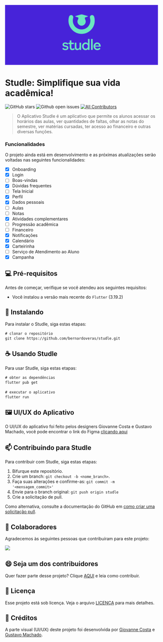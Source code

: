 <img src=".github/assets/banner.png" alt="Banner">

# Studle: Simplifique sua vida acadêmica!

![GitHub stars](https://img.shields.io/github/stars/bernardoveras/studle?style=for-the-badge&color=6BE7BF&labelColor=4723D9&logo=GitHub)
![Github open issues](https://img.shields.io/github/issues/bernardoveras/studle?style=for-the-badge&color=6BE7BF&labelColor=4723D9)
[![All Contributors](https://img.shields.io/github/contributors/bernardoveras/studle?style=for-the-badge&color=6BE7BF&labelColor=4723D9)](https://github.com/bernardoveras/studle/graphs/contributors)
<!-- ![Codecov](https://img.shields.io/codecov/c/github/bernardoveras/studle?style=for-the-badge&color=6BE7BF&labelColor=4723D9) -->


> O Aplicativo Studle é um aplicativo que permite os alunos acessar os horários das aulas, ver quantidades de faltas, olhar as notas do semestre, ver matérias cursadas, ter acesso ao financeiro e outras diversas funções.

### Funcionalidades

O projeto ainda está em desenvolvimento e as próximas atualizações serão voltadas nas seguintes funcionalidades:

- [x] Onboarding
- [x] Login
- [ ] Boas-vindas
- [x] Dúvidas frequentes
- [ ] Tela Inicial
- [x] Perfil
- [x] Dados pessoais
- [ ] Aulas
- [ ] Notas
- [x] Atividades complementares
- [ ] Progressão acadêmica
- [ ] Financeiro
- [x] Notificações
- [x] Calendário
- [x] Carteirinha
- [ ] Serviço de Atendimento ao Aluno
- [x] Campanha

## 💻 Pré-requisitos

Antes de começar, verifique se você atendeu aos seguintes requisitos:

- Você instalou a versão mais recente do `Flutter` (3.19.2)

## 🚀 Instalando

Para instalar o Studle, siga estas etapas:

```
# clonar o repositório
git clone https://github.com/bernardoveras/studle.git
```

## ☕ Usando Studle

Para usar Studle, siga estas etapas:

```
# obter as dependências
flutter pub get

# executar o aplicativo
flutter run
```

## 🖼️ UI/UX do Aplicativo

O UI/UX do aplicativo foi feito pelos designers Giovanne Costa e Gustavo Machado, você pode encontrar o link do Figma [clicando aqui](https://www.figma.com/file/rtQ4WJEFNHYzR6E9enwN7g/Studle---Portal-do-Aluno?type=design&node-id=175%3A1932&mode=design&t=umrHW8JoBbap9DGB-1)

## 📫 Contribuindo para Studle

Para contribuir com Studle, siga estas etapas:

1. Bifurque este repositório.
2. Crie um branch: `git checkout -b <nome_branch>`.
3. Faça suas alterações e confirme-as: `git commit -m '<mensagem_commit>'`
4. Envie para o branch original: `git push origin studle`
5. Crie a solicitação de pull.

Como alternativa, consulte a documentação do GitHub em [como criar uma solicitação pull](https://help.github.com/en/github/collaborating-with-issues-and-pull-requests/creating-a-pull-request).

## 🤝 Colaboradores

Agradecemos às seguintes pessoas que contribuíram para este projeto:

<a href="https://github.com/bernardoveras/studle/graphs/contributors">
  <img src="https://contrib.rocks/image?repo=bernardoveras/studle" />
</a>

## 😄 Seja um dos contribuidores

Quer fazer parte desse projeto? Clique [AQUI](CONTRIBUTING.md) e leia como contribuir.

## 📝 Licença

Esse projeto está sob licença. Veja o arquivo [LICENÇA](LICENSE.md) para mais detalhes.

## 💌 Créditos

A parte visual (UI/UX) deste projeto foi desenvolvida por [Giovanne Costa](https://www.behance.net/giovannecosta) e [Gustavo Machado](https://www.behance.net/gvstavomachado).
